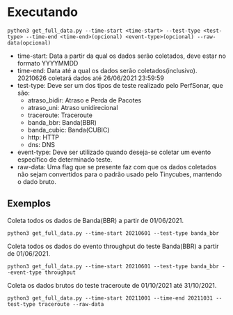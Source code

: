 # Executando
``python3 get_full_data.py --time-start <time-start> --test-type <test-type> --time-end <time-end>(opcional) <event-type>(opcional) --raw-data(opcional)``

- time-start: Data a partir da qual os dados serão coletados, deve estar no formato YYYYMMDD
- time-end: Data até a qual os dados serão coletados(inclusivo). 20210626 coletará dados até 26/06/2021 23:59:59
- test-type: Deve ser um dos tipos de teste realizado pelo PerfSonar, que são:
  - atraso_bidir: Atraso e Perda de Pacotes
  - atraso_uni: Atraso unidirecional
  - traceroute: Traceroute
  - banda_bbr: Banda(BBR)
  - banda_cubic: Banda(CUBIC)
  - http: HTTP
  - dns: DNS
- event-type: Deve ser utilizado quando deseja-se coletar um evento específico de determinado teste.
- raw-data: Uma flag que se presente faz com que os dados coletados não sejam convertidos para o padrão usado pelo Tinycubes, mantendo o dado bruto.

## Exemplos
Coleta todos os dados de Banda(BBR) a partir de 01/06/2021.

``python3 get_full_data.py --time-start 20210601 --test-type banda_bbr``

Coleta todos os dados do evento throughput do teste Banda(BBR) a partir de 01/06/2021.

``python3 get_full_data.py --time-start 20210601 --test-type banda_bbr --event-type throughput``

Coleta os dados brutos do teste traceroute de 01/10/2021 até 31/10/2021.

``
python3 get_full_data.py --time-start 20211001 --time-end 20211031 --test-type traceroute --raw-data
``
